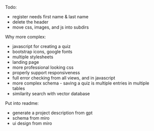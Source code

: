 
Todo:

- register needs first name & last name
- delete the header
- move css, images, and js into subdirs


Why more complex:

- javascript for creating a quiz
- bootstrap icons, google fonts
- multiple stylesheets
- landing page
- more professional looking css
- properly support responsiveness
- full error checking from all views, and in javascript
- more complex schema - saving a quiz is multiple entries in multiple tables
- similarity search with vector database


Put into readme:

- generate a project description from gpt
- schema from miro
- ui design from miro



